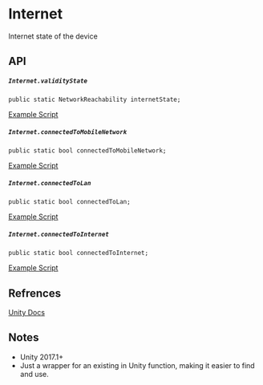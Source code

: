 # Internet
Internet state of the device

## API
##### `Internet.validityState`
`public static NetworkReachability internetState;`

[Example Script](../../../Assets/UnityMobileModuleDemo/Internet/DisplayInternetState.cs)

##### `Internet.connectedToMobileNetwork`
`public static bool connectedToMobileNetwork;`

[Example Script](../../../Assets/UnityMobileModuleDemo/Internet/DisplayMobileConnection.cs)

##### `Internet.connectedToLan`
`public static bool connectedToLan;`

[Example Script](../../../Assets/UnityMobileModuleDemo/Internet/DisplayIfLanConnection.cs)

##### `Internet.connectedToInternet`
`public static bool connectedToInternet;`

[Example Script](../../../Assets/UnityMobileModuleDemo/Internet/DisplayIfConnectedToInternet.cs)

## Refrences
[Unity Docs](https://docs.unity3d.com/2017.1/Documentation/ScriptReference/Application-internetReachability.html)

## Notes
* Unity 2017.1+
* Just a wrapper for an existing in Unity function, making it easier to find and use.